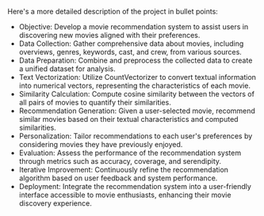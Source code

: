  Here's a more detailed description of the project in bullet points:

- Objective: Develop a movie recommendation system to assist users in discovering new movies aligned with their preferences.
- Data Collection: Gather comprehensive data about movies, including overviews, genres, keywords, cast, and crew, from various sources.
- Data Preparation: Combine and preprocess the collected data to create a unified dataset for analysis.
- Text Vectorization: Utilize CountVectorizer to convert textual information into numerical vectors, representing the characteristics of each movie.
- Similarity Calculation: Compute cosine similarity between the vectors of all pairs of movies to quantify their similarities.
- Recommendation Generation: Given a user-selected movie, recommend similar movies based on their textual characteristics and computed similarities.
- Personalization: Tailor recommendations to each user's preferences by considering movies they have previously enjoyed.
- Evaluation: Assess the performance of the recommendation system through metrics such as accuracy, coverage, and serendipity.
- Iterative Improvement: Continuously refine the recommendation algorithm based on user feedback and system performance.
- Deployment: Integrate the recommendation system into a user-friendly interface accessible to movie enthusiasts, enhancing their movie discovery experience.
